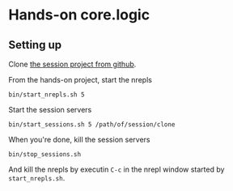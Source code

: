 # Hands-on core.logic

## Setting up

Clone [the session project from github](https://github.com/kovasb/session).

From the hands-on project, start the nrepls

    bin/start_nrepls.sh 5

Start the session servers

    bin/start_sessions.sh 5 /path/of/session/clone

When you're done, kill the session servers

    bin/stop_sessions.sh

And kill the nrepls by executin `C-c` in the nrepl window started by `start_nrepls.sh`.

